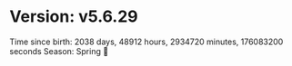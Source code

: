 # Version: v5.6.29
Time since birth: 2038 days, 48912 hours, 2934720 minutes, 176083200 seconds
Season: Spring 🌸
